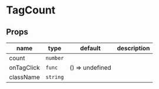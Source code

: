# TagCount

## Props

|name|type|default|description|
|----|----|-------|-----------|
|count|`number`|||
|onTagClick|`func`|() => undefined||
|className|`string`|||


